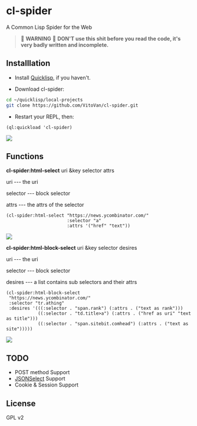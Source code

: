 # cl-spider
A Common Lisp Spider for the Web

> 🚨 **WARNING** 🚨
> **DON'T use this shit before you read the code, it's very badly written and incomplete.**

## Installlation

* Install [Quicklisp](http://quicklisp.org/), if you haven't.

* Download cl-spider:

```bash
cd ~/quicklisp/local-projects
git clone https://github.com/VitoVan/cl-spider.git
```

* Restart your REPL, then:

```Lisp
(ql:quickload 'cl-spider)
```

  ![](https://raw.githubusercontent.com/VitoVan/cl-spider/master/screenshots/quickload.png)

## Functions

**cl-spider:html-select** uri &key selector attrs

uri --- the uri

selector --- block selector

attrs --- the attrs of the selector


```Lisp
(cl-spider:html-select "https://news.ycombinator.com/"
                       :selector "a"
                       :attrs '("href" "text"))
```

  ![](https://raw.githubusercontent.com/VitoVan/cl-spider/master/screenshots/html-select.png)

**cl-spider:html-block-select** uri &key selector desires

uri --- the uri

selector --- block selector

desires --- a list contains sub selectors and their attrs

```Lisp
(cl-spider:html-block-select
 "https://news.ycombinator.com/" 
 :selector "tr.athing" 
 :desires '(((:selector . "span.rank") (:attrs . ("text as rank")))
            ((:selector . "td.title>a") (:attrs . ("href as uri" "text as title")))
            ((:selector . "span.sitebit.comhead") (:attrs . ("text as site")))))
```

![](https://raw.githubusercontent.com/VitoVan/cl-spider/master/screenshots/html-block-select.png)

## TODO

* POST method Support
* [JSONSelect](http://jsonselect.org/#overview) Support
* Cookie & Session Support

## License

GPL v2
